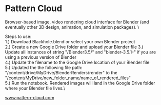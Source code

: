 # Pattern Cloud
Browser-based image, video rendering cloud interface for Blender (and eventually other 3D design, animation, and simulation packages). \

Steps to use:\
1.) Download Blackhole.blend or select your own Blender project\
2.) Create a new Google Drive folder and upload your Blender file 
3.) Update all instances of string "/Blender3.5/" and "blender-3.5.1-" if you are using a previous version of Blender\
4.) Update the filename to the Google Drive location of your Blender file\
5.) Updated the the following file path: "/content/drive/MyDrive/BlenderRenders/render" to the "/content/MyDrive/new_folder_name/name_of_rendered_files"\
5.) Run the notebook. Rendered images will land in the Google Drive folder where your Blender file lives.\

www.pattern-cloud.com
